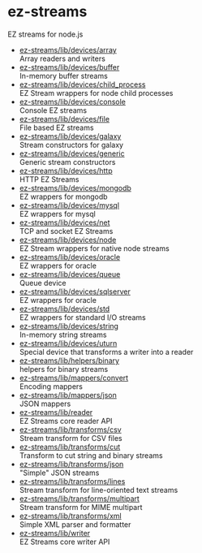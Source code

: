 # ez-streams

EZ streams for node.js

* [ez-streams/lib/devices/array](lib/devices/array.md)  
   Array readers and writers
* [ez-streams/lib/devices/buffer](lib/devices/buffer.md)  
   In-memory buffer streams
* [ez-streams/lib/devices/child_process](lib/devices/child_process.md)  
   EZ Stream wrappers for node child processes
* [ez-streams/lib/devices/console](lib/devices/console.md)  
   Console EZ streams
* [ez-streams/lib/devices/file](lib/devices/file.md)  
   File based EZ streams
* [ez-streams/lib/devices/galaxy](lib/devices/galaxy.md)  
   Stream constructors for galaxy
* [ez-streams/lib/devices/generic](lib/devices/generic.md)  
   Generic stream constructors
* [ez-streams/lib/devices/http](lib/devices/http.md)  
   HTTP EZ Streams
* [ez-streams/lib/devices/mongodb](lib/devices/mongodb.md)  
   EZ wrappers for mongodb
* [ez-streams/lib/devices/mysql](lib/devices/mysql.md)  
   EZ wrappers for mysql
* [ez-streams/lib/devices/net](lib/devices/net.md)  
   TCP and socket EZ Streams
* [ez-streams/lib/devices/node](lib/devices/node.md)  
   EZ Stream wrappers for native node streams
* [ez-streams/lib/devices/oracle](lib/devices/oracle.md)  
   EZ wrappers for oracle
* [ez-streams/lib/devices/queue](lib/devices/queue.md)  
   Queue device
* [ez-streams/lib/devices/sqlserver](lib/devices/sqlserver.md)  
   EZ wrappers for oracle
* [ez-streams/lib/devices/std](lib/devices/std.md)  
   EZ wrappers for standard I/O streams
* [ez-streams/lib/devices/string](lib/devices/string.md)  
   In-memory string streams
* [ez-streams/lib/devices/uturn](lib/devices/uturn.md)  
   Special device that transforms a writer into a reader
* [ez-streams/lib/helpers/binary](lib/helpers/binary.md)  
   helpers for binary streams
* [ez-streams/lib/mappers/convert](lib/mappers/convert.md)  
   Encoding mappers
* [ez-streams/lib/mappers/json](lib/mappers/json.md)  
   JSON mappers
* [ez-streams/lib/reader](lib/reader.md)  
   EZ Streams core reader API
* [ez-streams/lib/transforms/csv](lib/transforms/csv.md)  
   Stream transform for CSV files
* [ez-streams/lib/transforms/cut](lib/transforms/cut.md)  
   Transform to cut string and binary streams
* [ez-streams/lib/transforms/json](lib/transforms/json.md)  
   "Simple" JSON streams
* [ez-streams/lib/transforms/lines](lib/transforms/lines.md)  
   Stream transform for line-oriented text streams
* [ez-streams/lib/transforms/multipart](lib/transforms/multipart.md)  
   Stream transform for MIME multipart
* [ez-streams/lib/transforms/xml](lib/transforms/xml.md)  
  Simple XML parser and formatter
* [ez-streams/lib/writer](lib/writer.md)  
   EZ Streams core writer API
